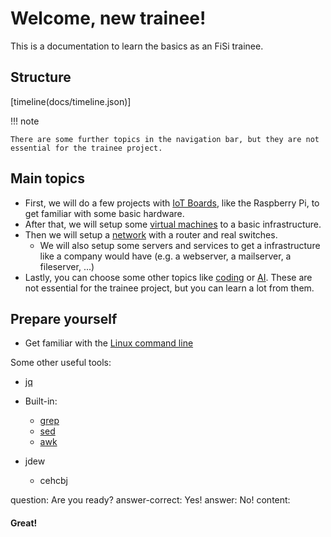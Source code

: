 # Welcome, new trainee!

This is a documentation to learn the basics as an FiSi trainee.

## Structure

[timeline(docs/timeline.json)]

!!! note

    There are some further topics in the navigation bar, but they are not essential for the trainee project.

## Main topics

- First, we will do a few projects with [IoT Boards](iot/index.md), like the Raspberry Pi, to get familiar with some basic hardware.
- After that, we will setup some [virtual machines](virtualization/index.md) to a basic infrastructure.
- Then we will setup a [network](networking/index.md) with a router and real switches.
  - We will also setup some servers and services to get a infrastructure like a company would have (e.g. a webserver, a mailserver, a fileserver, ...)
- Lastly, you can choose some other topics like [coding](coding/index.md) or [AI](ai/index.md). These are not essential for the trainee project, but you can learn a lot from them.

## Prepare yourself

- Get familiar with the [Linux command line](https://www2.icp.uni-stuttgart.de/~icp/mediawiki/images/b/bd/Sim_Meth_I_T0_cheat_sheet_10_11.pdf)

Some other useful tools:

- [jq](https://jqlang.github.io/jq/)
- Built-in:

  - [grep](https://www.gnu.org/software/grep/)
  - [sed](https://www.gnu.org/software/sed/)
  - [awk](https://www.gnu.org/software/gawk/manual/gawk.html)

- jdew
  - cehcbj

<?quiz?>

question: Are you ready?
answer-correct: Yes!
answer: No!
content:

<h4> Great! </h4>
<?/quiz?>
